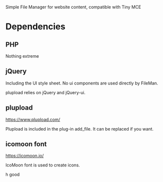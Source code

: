 Simple File Manager for website content, compatible with Tiny MCE

Dependencies
===

PHP 
---
Nothing extreme

jQuery 
---
Including the UI style sheet. No ui components are used directly by FileMan. 

plupload relies on jQuery and jQuery-ui.

plupload 
--
https://www.plupload.com/

Plupload is included in the plug-in add_file. It can be replaced if you want.

icomoon font
--
https://icomoon.io/

IcoMoon font is used to create icons.

h good

